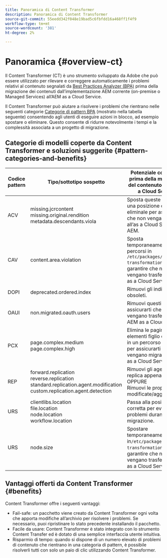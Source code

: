```yaml
---
title: Panoramica di Content Transformer
description: Panoramica di Content Transformer
source-git-commit: 55eedd342f048e19bad5c6fbfdd16a468ff1f4f9
workflow-type: tm+mt
source-wordcount: '381'
ht-degree: 2%

---
```


# Panoramica {#overview-ct}

Il Content Transformer (CT) è uno strumento sviluppato da Adobe che può essere utilizzato per rilevare e correggere automaticamente i problemi relativi al contenuto segnalati da [Best Practices Analyzer (BPA)](/help/journey-migration/best-practices-analyzer/overview-best-practices-analyzer.md) prima della migrazione dei contenuti dall’implementazione AEM corrente (on-premise o Managed Services) all’AEM as a Cloud Service.

Il Content Transformer può aiutare a risolvere i problemi che rientrano nelle seguenti categorie [Categorie di pattern BPA](https://experienceleague.adobe.com/docs/experience-manager-pattern-detection/table-of-contents/aso.html) (mostrato nella tabella seguente) consentendo agli utenti di eseguire azioni in blocco, ad esempio spostare o eliminare. Questo consente di ridurre notevolmente i tempi e la complessità associata a un progetto di migrazione.

## Categorie di modelli coperte da Content Transformer e soluzioni suggerite {#pattern-categories-and-benefits}

| Codice pattern | Tipo/sottotipo sospetto | Potenziale correzione prima della migrazione del contenuto a AEM as a Cloud Service |
|--------------|--------------------------------------------------------------------------------------------------------------------|------------------------------------------------------------------------------------------------------------------------------------|
| ACV | missing.jcrcontent <br> missing.original.rendition <br> metadata.descendants.viola | Sposta queste risorse in una posizione diversa o eliminale per assicurarti che non vengano migrate all’as a Cloud Service AEM. |
| CAV | content.area.violation | Sposta temporaneamente i percorsi in `/etc/packages/content-transformation/paths` per garantire che non vengano trasferiti a AEM as a Cloud Service. |
| DOPI | deprecated.ordered.index | Rimuovi gli indici obsoleti. |
| OAUI | non.migrated.oauth.users | Rimuovi questi utenti per assicurarti che non vengano trasferiti ad AEM as a Cloud Service. |
| PCX | page.complex.medium <br> page.complex.high | Elimina le pagine o gli elementi figlio o spostali in un percorso diverso per assicurarti che non vengano migrati all’AEM as a Cloud Service. |
| REP | forward.replication <br> reverse.replication <br> standard.replication.agent.modification <br> custom.replication.agent.detection | Rimuovi gli agenti di replica appena creati. <br> OPPURE <br> Rimuovi le proprietà modificate/aggiunte. |
| URS | clientlibs.location <br> file.location <br> node.location <br> workflow.location | Passa alla posizione corretta per evitare problemi durante la migrazione. |
| URS | node.size | Spostare temporaneamente i nodi in`/etc/packages/content-transformation/paths` per garantire che non vengano trasferiti a AEM as a Cloud Service. |

## Vantaggi offerti da Content Transformer {#benefits}

Content Transformer offre i seguenti vantaggi:

* Fail-safe: un pacchetto viene creato da Content Transformer ogni volta che apporta modifiche all’archivio per risolvere i problemi. Se necessario, puoi ripristinare lo stato precedente installando il pacchetto.
* Facile da usare: Content Transformer è stato integrato con lo strumento Content Transfer ed è dotato di una semplice interfaccia utente intuitiva.
* Risparmio di tempo: quando si dispone di un numero elevato di problemi di contenuto che rientrano in una categoria di pattern, è possibile risolverli tutti con solo un paio di clic utilizzando Content Transformer.
